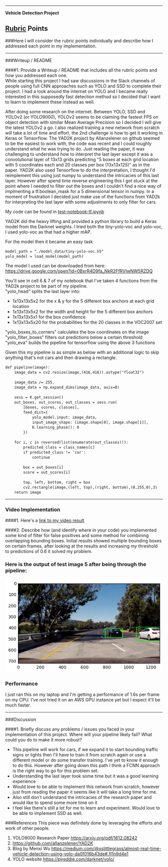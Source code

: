 
---

**Vehicle Detection Project**



[//]: # (Image References)
[image1]: ./examples/example.png

## [Rubric](https://review.udacity.com/#!/rubrics/513/view) Points
###Here I will consider the rubric points individually and describe how I addressed each point in my implementation.  

---
###Writeup / README

####1. Provide a Writeup / README that includes all the rubric points and how you addressed each one.  
While starting this project I had saw discussions in the Slack channels of people using full CNN approaches such as YOLO and SSD to complete their project. I had a look around the internet on YOLO and I became really interested in this supposedly fast detection method so I decided that I want to learn to implement these instead as well.

After doing some research on the internet. Between YOLO, SSD and YOLOv2 (or YOLO9000), YOLOv2 seems to be claiming the fastest FPS on object detection with similar Mean Average Precision so I decided I will give the latest YOLOv2 a go. I also realized training a new network from scratch will take a lot of time and effort, the 2nd challenge is how to get it working in Keras or Tensorflow. The YAD2K project by Allanzelener on github seemed to be the easiest to work with, the code was recent and I could roughly understand what he was trying to do. Just reading the paper, it was challenging to understand how to interpret the last layer except it was a convolutional layer of 13x13 grids predicting "5 boxes at each grid location with 5 coordinates each and 20 classes per box (13x13x125)" as in the paper. YAD2K also used Tensorflow to do the interpretation, I thought I'd reimplement this using just numpy to understand the intricacies of this last layer. However after spend time reverse engineering this I got stuck at the point where I needed to filter out the boxes and I couldn't find a nice way of implmenting a tf.boolean_mask for a 5 dimensional tensor in numpy. In a moment of frustration I decided just make use of the functions from YAD2k for interpreting the last layer with some adjustments to only filter for cars.

My code can be found in [test-notebook-tf.ipynb](./test-notebook-tf.ipynb)

YAD2K did the heavy lifting and provided a python library to build a Keras model from the Darknet weights. I tried both the tiny-yolo-voc and yolo-voc, I used yolo-voc as that had a higher mAP.

For the model then it became an easy task
```
model_path = "./model_data/tiny-yolo-voc.h5"
yolo_model = load_model(model_path)
```
The model I used can be downloaded from here: https://drive.google.com/open?id=0BxrR4D9fa_NkR2FfRVIwNW5RZDQ

You'll see in cell 6 & 7 of my notebook that I've taken 4 functions from the YAD2k project to be part of my pipeline.  
"yolo_head" splits the last layer into:
- 1x13x13x5x2 for the x & y for the 5 different box anchors at each grid location
- 1x13x13x5x2 for the width and height for the 5 different box anchors
- 1x13x13x5x1 for the box confidence
- 1x13x13x5x20 for the probabilities for the 20 classes in the VOC2007 set

"yolo_boxes_to_corners" calculates the box coordinates on the image  
"yolo_filter_boxes" filters out predictions below a certain threshold  
"yolo_eva" builds the pipeline for tensorflow using the above 3 functions  

Given this my pipeline is as simple as below with an additional logic to skip anything that's not cars and then drawing a rectangle.
```
def pipeline(image):
    image_data = cv2.resize(image,(416,416)).astype("float32")

    image_data /= 255.
    image_data = np.expand_dims(image_data, axis=0)

    sess = K.get_session()
    out_boxes, out_scores, out_classes = sess.run(
        [boxes, scores, classes],
        feed_dict={
            yolo_model.input: image_data,
            input_image_shape: [image.shape[0], image.shape[1]],
            K.learning_phase(): 0
        })

    for i, c in reversed(list(enumerate(out_classes))):
        predicted_class = class_names[c]
        if predicted_class != 'car':
            continue

        box = out_boxes[i]
        score = out_scores[i]

        top, left, bottom, right = box
        cv2.rectangle(image,(left, top),(right, bottom),(0,255,0),3)
    return image
```


---

### Video Implementation

####1.
Here's a [link to my video result](./project_video_output.mp4)


####2. Describe how (and identify where in your code) you implemented some kind of filter for false positives and some method for combining overlapping bounding boxes.
Initial results showed multiple bounding boxes on certain frames, after looking at the results and increasing my threshold to predictions of 0.6 it solved my problem.


### Here is the output of test image 5 after being through the pipeline:
![alt text][image1]

### Performance
I just ran this on my laptop and I'm getting a performance of 1.6s per frame on my CPU. I've not tried it on an AWS GPU instance yet but I expect it'll be much faster. 

---

###Discussion

####1. Briefly discuss any problems / issues you faced in your implementation of this project.  Where will your pipeline likely fail?  What could you do to make it more robust?
- This pipeline will work for cars, if we expand it to start bounding traffic signs or lights then I'll have to train it from scratch again or use a different model or do some transfer training. I've yet to know it enough to do this. However after going down this path I think a FCNN approach is the right way to go for this problem set.
- Understanding the last layer took some time but it was a good learning experience
- Would love to be able to implement this network from scratch, however just from reading the paper it seems like it will take a long time for me.
- Also still don't understand the intricacies of the research paper and would like to spend some more time on it
- I feel like there's still a lot for me to learn and experiment. Would love to be able to implement SSD as well.


###References
This piece was definitely done by leveraging the efforts and work of other people.
1. YOLO9000 Research Paper https://arxiv.org/pdf/1612.08242
2. https://github.com/allanzelener/YAD2K
3. Blog by Menxi Wu  https://medium.com/@xslittlegrass/almost-real-time-vehicle-detection-using-yolo-da0f016b43de#.fl1n9d4e1
4. YOLO website https://pjreddie.com/darknet/yolo/
